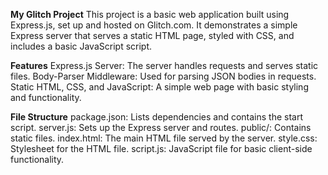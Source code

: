**My Glitch Project**
This project is a basic web application built using Express.js, set up and hosted on Glitch.com. It demonstrates a simple Express server that serves a static HTML page, styled with CSS, and includes a basic JavaScript script.

**Features**
Express.js Server: The server handles requests and serves static files.
Body-Parser Middleware: Used for parsing JSON bodies in requests.
Static HTML, CSS, and JavaScript: A simple web page with basic styling and functionality.

**File Structure**
package.json: Lists dependencies and contains the start script.
server.js: Sets up the Express server and routes.
public/: Contains static files.
index.html: The main HTML file served by the server.
style.css: Stylesheet for the HTML file.
script.js: JavaScript file for basic client-side functionality.
